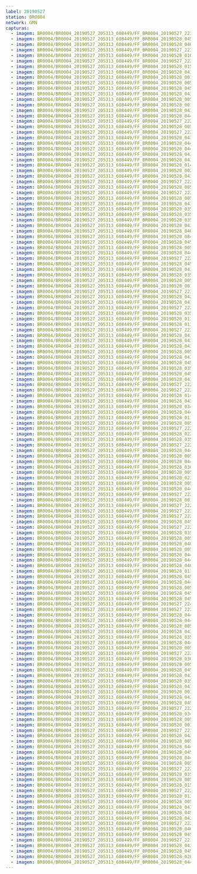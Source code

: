 ```yaml
---
label: 20190527
station: BR0004
network: GMN
capturas:
  - imagem: BR0004/BR0004_20190527_205313_608449/FF_BR0004_20190527_223200_526_0116480.fits_maxpixel.jpg
  - imagem: BR0004/BR0004_20190527_205313_608449/FF_BR0004_20190528_045512_202_0570368.fits_maxpixel.jpg
  - imagem: BR0004/BR0004_20190527_205313_608449/FF_BR0004_20190528_040338_463_0509440.fits_maxpixel.jpg
  - imagem: BR0004/BR0004_20190527_205313_608449/FF_BR0004_20190527_223213_325_0116736.fits_maxpixel.jpg
  - imagem: BR0004/BR0004_20190527_205313_608449/FF_BR0004_20190528_010834_913_0302080.fits_maxpixel.jpg
  - imagem: BR0004/BR0004_20190527_205313_608449/FF_BR0004_20190527_222602_383_0109568.fits_maxpixel.jpg
  - imagem: BR0004/BR0004_20190527_205313_608449/FF_BR0004_20190528_015345_432_0355328.fits_maxpixel.jpg
  - imagem: BR0004/BR0004_20190527_205313_608449/FF_BR0004_20190528_043951_742_0552448.fits_maxpixel.jpg
  - imagem: BR0004/BR0004_20190527_205313_608449/FF_BR0004_20190528_001843_865_0243200.fits_maxpixel.jpg
  - imagem: BR0004/BR0004_20190527_205313_608449/FF_BR0004_20190528_005837_130_0290304.fits_maxpixel.jpg
  - imagem: BR0004/BR0004_20190527_205313_608449/FF_BR0004_20190528_045408_150_0569088.fits_maxpixel.jpg
  - imagem: BR0004/BR0004_20190527_205313_608449/FF_BR0004_20190528_043535_454_0547328.fits_maxpixel.jpg
  - imagem: BR0004/BR0004_20190527_205313_608449/FF_BR0004_20190528_005745_900_0289280.fits_maxpixel.jpg
  - imagem: BR0004/BR0004_20190527_205313_608449/FF_BR0004_20190528_001831_050_0242944.fits_maxpixel.jpg
  - imagem: BR0004/BR0004_20190527_205313_608449/FF_BR0004_20190528_043325_396_0544768.fits_maxpixel.jpg
  - imagem: BR0004/BR0004_20190527_205313_608449/FF_BR0004_20190528_044617_129_0559872.fits_maxpixel.jpg
  - imagem: BR0004/BR0004_20190527_205313_608449/FF_BR0004_20190527_222835_306_0112384.fits_maxpixel.jpg
  - imagem: BR0004/BR0004_20190527_205313_608449/FF_BR0004_20190528_005849_969_0290560.fits_maxpixel.jpg
  - imagem: BR0004/BR0004_20190527_205313_608449/FF_BR0004_20190527_222756_686_0111616.fits_maxpixel.jpg
  - imagem: BR0004/BR0004_20190527_205313_608449/FF_BR0004_20190528_043743_653_0549888.fits_maxpixel.jpg
  - imagem: BR0004/BR0004_20190527_205313_608449/FF_BR0004_20190528_044551_510_0559360.fits_maxpixel.jpg
  - imagem: BR0004/BR0004_20190527_205313_608449/FF_BR0004_20190528_044212_659_0555264.fits_maxpixel.jpg
  - imagem: BR0004/BR0004_20190527_205313_608449/FF_BR0004_20190528_043809_271_0550400.fits_maxpixel.jpg
  - imagem: BR0004/BR0004_20190527_205313_608449/FF_BR0004_20190528_043444_245_0546304.fits_maxpixel.jpg
  - imagem: BR0004/BR0004_20190527_205313_608449/FF_BR0004_20190528_014434_619_0344320.fits_maxpixel.jpg
  - imagem: BR0004/BR0004_20190527_205313_608449/FF_BR0004_20190528_002000_724_0244736.fits_maxpixel.jpg
  - imagem: BR0004/BR0004_20190527_205313_608449/FF_BR0004_20190528_043038_921_0541440.fits_maxpixel.jpg
  - imagem: BR0004/BR0004_20190527_205313_608449/FF_BR0004_20190527_222706_433_0110848.fits_maxpixel.jpg
  - imagem: BR0004/BR0004_20190527_205313_608449/FF_BR0004_20190528_005640_392_0288000.fits_maxpixel.jpg
  - imagem: BR0004/BR0004_20190527_205313_608449/FF_BR0004_20190527_222231_331_0105728.fits_maxpixel.jpg
  - imagem: BR0004/BR0004_20190527_205313_608449/FF_BR0004_20190528_005758_712_0289536.fits_maxpixel.jpg
  - imagem: BR0004/BR0004_20190527_205313_608449/FF_BR0004_20190528_043221_345_0543488.fits_maxpixel.jpg
  - imagem: BR0004/BR0004_20190527_205313_608449/FF_BR0004_20190528_035356_513_0498176.fits_maxpixel.jpg
  - imagem: BR0004/BR0004_20190527_205313_608449/FF_BR0004_20190528_035201_319_0495872.fits_maxpixel.jpg
  - imagem: BR0004/BR0004_20190527_205313_608449/FF_BR0004_20190528_035343_700_0497920.fits_maxpixel.jpg
  - imagem: BR0004/BR0004_20190527_205313_608449/FF_BR0004_20190528_043208_534_0543232.fits_maxpixel.jpg
  - imagem: BR0004/BR0004_20190527_205313_608449/FF_BR0004_20190528_040429_678_0510464.fits_maxpixel.jpg
  - imagem: BR0004/BR0004_20190527_205313_608449/FF_BR0004_20190528_084309_301_0840192.fits_maxpixel.jpg
  - imagem: BR0004/BR0004_20190527_205313_608449/FF_BR0004_20190528_045758_761_0573696.fits_maxpixel.jpg
  - imagem: BR0004/BR0004_20190527_205313_608449/FF_BR0004_20190528_005824_325_0290048.fits_maxpixel.jpg
  - imagem: BR0004/BR0004_20190527_205313_608449/FF_BR0004_20190528_044642_760_0560384.fits_maxpixel.jpg
  - imagem: BR0004/BR0004_20190527_205313_608449/FF_BR0004_20190527_222419_926_0107520.fits_maxpixel.jpg
  - imagem: BR0004/BR0004_20190527_205313_608449/FF_BR0004_20190528_045420_992_0569344.fits_maxpixel.jpg
  - imagem: BR0004/BR0004_20190527_205313_608449/FF_BR0004_20190528_043639_502_0548608.fits_maxpixel.jpg
  - imagem: BR0004/BR0004_20190527_205313_608449/FF_BR0004_20190528_035318_202_0497408.fits_maxpixel.jpg
  - imagem: BR0004/BR0004_20190527_205313_608449/FF_BR0004_20190528_005614_772_0287488.fits_maxpixel.jpg
  - imagem: BR0004/BR0004_20190527_205313_608449/FF_BR0004_20190528_001856_695_0243456.fits_maxpixel.jpg
  - imagem: BR0004/BR0004_20190527_205313_608449/FF_BR0004_20190527_223147_697_0116224.fits_maxpixel.jpg
  - imagem: BR0004/BR0004_20190527_205313_608449/FF_BR0004_20190528_042947_692_0540416.fits_maxpixel.jpg
  - imagem: BR0004/BR0004_20190527_205313_608449/FF_BR0004_20190528_043000_497_0540672.fits_maxpixel.jpg
  - imagem: BR0004/BR0004_20190527_205313_608449/FF_BR0004_20190527_222218_520_0105472.fits_maxpixel.jpg
  - imagem: BR0004/BR0004_20190527_205313_608449/FF_BR0004_20190528_035239_752_0496640.fits_maxpixel.jpg
  - imagem: BR0004/BR0004_20190527_205313_608449/FF_BR0004_20190528_013623_564_0334848.fits_maxpixel.jpg
  - imagem: BR0004/BR0004_20190527_205313_608449/FF_BR0004_20190528_013636_357_0335104.fits_maxpixel.jpg
  - imagem: BR0004/BR0004_20190527_205313_608449/FF_BR0004_20190527_223239_057_0117248.fits_maxpixel.jpg
  - imagem: BR0004/BR0004_20190527_205313_608449/FF_BR0004_20190528_043246_971_0544000.fits_maxpixel.jpg
  - imagem: BR0004/BR0004_20190527_205313_608449/FF_BR0004_20190528_043756_489_0550144.fits_maxpixel.jpg
  - imagem: BR0004/BR0004_20190527_205313_608449/FF_BR0004_20190528_043155_730_0542976.fits_maxpixel.jpg
  - imagem: BR0004/BR0004_20190527_205313_608449/FF_BR0004_20190528_005706_027_0288512.fits_maxpixel.jpg
  - imagem: BR0004/BR0004_20190527_205313_608449/FF_BR0004_20190528_043652_426_0548864.fits_maxpixel.jpg
  - imagem: BR0004/BR0004_20190527_205313_608449/FF_BR0004_20190528_045641_854_0572160.fits_maxpixel.jpg
  - imagem: BR0004/BR0004_20190527_205313_608449/FF_BR0004_20190528_035148_502_0495616.fits_maxpixel.jpg
  - imagem: BR0004/BR0004_20190527_205313_608449/FF_BR0004_20190528_045550_618_0571136.fits_maxpixel.jpg
  - imagem: BR0004/BR0004_20190527_205313_608449/FF_BR0004_20190528_043509_833_0546816.fits_maxpixel.jpg
  - imagem: BR0004/BR0004_20190527_205313_608449/FF_BR0004_20190527_222719_257_0111104.fits_maxpixel.jpg
  - imagem: BR0004/BR0004_20190527_205313_608449/FF_BR0004_20190527_222432_722_0107776.fits_maxpixel.jpg
  - imagem: BR0004/BR0004_20190527_205313_608449/FF_BR0004_20190528_014447_430_0344576.fits_maxpixel.jpg
  - imagem: BR0004/BR0004_20190527_205313_608449/FF_BR0004_20190528_043938_944_0552192.fits_maxpixel.jpg
  - imagem: BR0004/BR0004_20190527_205313_608449/FF_BR0004_20190528_034810_997_0491520.fits_maxpixel.jpg
  - imagem: BR0004/BR0004_20190527_205313_608449/FF_BR0004_20190528_044458_022_0558336.fits_maxpixel.jpg
  - imagem: BR0004/BR0004_20190527_205313_608449/FF_BR0004_20190528_011110_041_0305152.fits_maxpixel.jpg
  - imagem: BR0004/BR0004_20190527_205313_608449/FF_BR0004_20190528_005432_302_0285440.fits_maxpixel.jpg
  - imagem: BR0004/BR0004_20190527_205313_608449/FF_BR0004_20190527_222628_040_0110080.fits_maxpixel.jpg
  - imagem: BR0004/BR0004_20190527_205313_608449/FF_BR0004_20190528_022318_679_0390656.fits_maxpixel.jpg
  - imagem: BR0004/BR0004_20190527_205313_608449/FF_BR0004_20190528_035305_376_0497152.fits_maxpixel.jpg
  - imagem: BR0004/BR0004_20190527_205313_608449/FF_BR0004_20190527_222445_545_0108032.fits_maxpixel.jpg
  - imagem: BR0004/BR0004_20190527_205313_608449/FF_BR0004_20190528_044004_554_0552704.fits_maxpixel.jpg
  - imagem: BR0004/BR0004_20190527_205313_608449/FF_BR0004_20190528_005902_751_0290816.fits_maxpixel.jpg
  - imagem: BR0004/BR0004_20190527_205313_608449/FF_BR0004_20190528_044251_153_0556032.fits_maxpixel.jpg
  - imagem: BR0004/BR0004_20190527_205313_608449/FF_BR0004_20190528_030033_782_0434688.fits_maxpixel.jpg
  - imagem: BR0004/BR0004_20190527_205313_608449/FF_BR0004_20190528_005627_582_0287744.fits_maxpixel.jpg
  - imagem: BR0004/BR0004_20190527_205313_608449/FF_BR0004_20190528_023037_695_0399360.fits_maxpixel.jpg
  - imagem: BR0004/BR0004_20190527_205313_608449/FF_BR0004_20190528_005341_068_0284416.fits_maxpixel.jpg
  - imagem: BR0004/BR0004_20190527_205313_608449/FF_BR0004_20190528_044525_976_0558848.fits_maxpixel.jpg
  - imagem: BR0004/BR0004_20190527_205313_608449/FF_BR0004_20190527_222536_772_0109056.fits_maxpixel.jpg
  - imagem: BR0004/BR0004_20190527_205313_608449/FF_BR0004_20190528_001922_301_0243968.fits_maxpixel.jpg
  - imagem: BR0004/BR0004_20190527_205313_608449/FF_BR0004_20190527_222615_201_0109824.fits_maxpixel.jpg
  - imagem: BR0004/BR0004_20190527_205313_608449/FF_BR0004_20190527_223226_250_0116992.fits_maxpixel.jpg
  - imagem: BR0004/BR0004_20190527_205313_608449/FF_BR0004_20190527_222640_830_0110336.fits_maxpixel.jpg
  - imagem: BR0004/BR0004_20190527_205313_608449/FF_BR0004_20190528_045355_359_0568832.fits_maxpixel.jpg
  - imagem: BR0004/BR0004_20190527_205313_608449/FF_BR0004_20190527_222511_158_0108544.fits_maxpixel.jpg
  - imagem: BR0004/BR0004_20190527_205313_608449/FF_BR0004_20190528_035330_882_0497664.fits_maxpixel.jpg
  - imagem: BR0004/BR0004_20190527_205313_608449/FF_BR0004_20190528_005601_961_0287232.fits_maxpixel.jpg
  - imagem: BR0004/BR0004_20190527_205313_608449/FF_BR0004_20190528_040455_301_0510976.fits_maxpixel.jpg
  - imagem: BR0004/BR0004_20190527_205313_608449/FF_BR0004_20190528_005718_820_0288768.fits_maxpixel.jpg
  - imagem: BR0004/BR0004_20190527_205313_608449/FF_BR0004_20190528_044604_322_0559616.fits_maxpixel.jpg
  - imagem: BR0004/BR0004_20190527_205313_608449/FF_BR0004_20190528_044445_219_0558080.fits_maxpixel.jpg
  - imagem: BR0004/BR0004_20190527_205313_608449/FF_BR0004_20190528_040021_793_0505600.fits_maxpixel.jpg
  - imagem: BR0004/BR0004_20190527_205313_608449/FF_BR0004_20190528_013831_645_0337408.fits_maxpixel.jpg
  - imagem: BR0004/BR0004_20190527_205313_608449/FF_BR0004_20190528_045537_827_0570880.fits_maxpixel.jpg
  - imagem: BR0004/BR0004_20190527_205313_608449/FF_BR0004_20190528_044030_178_0553216.fits_maxpixel.jpg
  - imagem: BR0004/BR0004_20190527_205313_608449/FF_BR0004_20190528_005811_512_0289792.fits_maxpixel.jpg
  - imagem: BR0004/BR0004_20190527_205313_608449/FF_BR0004_20190528_045459_396_0570112.fits_maxpixel.jpg
  - imagem: BR0004/BR0004_20190527_205313_608449/FF_BR0004_20190528_045745_947_0573440.fits_maxpixel.jpg
  - imagem: BR0004/BR0004_20190527_205313_608449/FF_BR0004_20190527_224334_032_0130304.fits_maxpixel.jpg
  - imagem: BR0004/BR0004_20190527_205313_608449/FF_BR0004_20190527_222523_974_0108800.fits_maxpixel.jpg
  - imagem: BR0004/BR0004_20190527_205313_608449/FF_BR0004_20190528_044341_211_0556800.fits_maxpixel.jpg
  - imagem: BR0004/BR0004_20190527_205313_608449/FF_BR0004_20190528_044314_412_0556288.fits_maxpixel.jpg
  - imagem: BR0004/BR0004_20190527_205313_608449/FF_BR0004_20190528_005523_546_0286464.fits_maxpixel.jpg
  - imagem: BR0004/BR0004_20190527_205313_608449/FF_BR0004_20190528_043312_595_0544512.fits_maxpixel.jpg
  - imagem: BR0004/BR0004_20190527_205313_608449/FF_BR0004_20190528_035214_129_0496128.fits_maxpixel.jpg
  - imagem: BR0004/BR0004_20190527_205313_608449/FF_BR0004_20190528_044055_779_0553728.fits_maxpixel.jpg
  - imagem: BR0004/BR0004_20190527_205313_608449/FF_BR0004_20190528_005457_979_0285952.fits_maxpixel.jpg
  - imagem: BR0004/BR0004_20190527_205313_608449/FF_BR0004_20190527_222809_683_0111872.fits_maxpixel.jpg
  - imagem: BR0004/BR0004_20190527_205313_608449/FF_BR0004_20190528_030046_581_0434944.fits_maxpixel.jpg
  - imagem: BR0004/BR0004_20190527_205313_608449/FF_BR0004_20190528_005510_717_0286208.fits_maxpixel.jpg
  - imagem: BR0004/BR0004_20190527_205313_608449/FF_BR0004_20190528_045525_010_0570624.fits_maxpixel.jpg
  - imagem: BR0004/BR0004_20190527_205313_608449/FF_BR0004_20190528_043730_843_0549632.fits_maxpixel.jpg
  - imagem: BR0004/BR0004_20190527_205313_608449/FF_BR0004_20190528_035734_283_0502528.fits_maxpixel.jpg
  - imagem: BR0004/BR0004_20190527_205313_608449/FF_BR0004_20190528_043259_816_0544256.fits_maxpixel.jpg
  - imagem: BR0004/BR0004_20190527_205313_608449/FF_BR0004_20190528_001909_494_0243712.fits_maxpixel.jpg
  - imagem: BR0004/BR0004_20190527_205313_608449/FF_BR0004_20190528_043457_021_0546560.fits_maxpixel.jpg
  - imagem: BR0004/BR0004_20190527_205313_608449/FF_BR0004_20190528_045433_762_0569600.fits_maxpixel.jpg
  - imagem: BR0004/BR0004_20190527_205313_608449/FF_BR0004_20190527_222458_348_0108288.fits_maxpixel.jpg
  - imagem: BR0004/BR0004_20190527_205313_608449/FF_BR0004_20190528_034923_013_0492800.fits_maxpixel.jpg
  - imagem: BR0004/BR0004_20190527_205313_608449/FF_BR0004_20190528_005536_340_0286720.fits_maxpixel.jpg
  - imagem: BR0004/BR0004_20190527_205313_608449/FF_BR0004_20190528_001935_104_0244224.fits_maxpixel.jpg
  - imagem: BR0004/BR0004_20190527_205313_608449/FF_BR0004_20190527_223122_079_0115712.fits_maxpixel.jpg
  - imagem: BR0004/BR0004_20190527_205313_608449/FF_BR0004_20190528_043013_316_0540928.fits_maxpixel.jpg
  - imagem: BR0004/BR0004_20190527_205313_608449/FF_BR0004_20190528_005731_631_0289024.fits_maxpixel.jpg
  - imagem: BR0004/BR0004_20190527_205313_608449/FF_BR0004_20190528_044510_837_0558592.fits_maxpixel.jpg
  - imagem: BR0004/BR0004_20190527_205313_608449/FF_BR0004_20190528_045603_424_0571392.fits_maxpixel.jpg
  - imagem: BR0004/BR0004_20190527_205313_608449/FF_BR0004_20190528_044538_726_0559104.fits_maxpixel.jpg
  - imagem: BR0004/BR0004_20190527_205313_608449/FF_BR0004_20190528_005406_707_0284928.fits_maxpixel.jpg
  - imagem: BR0004/BR0004_20190527_205313_608449/FF_BR0004_20190527_222407_113_0107264.fits_maxpixel.jpg
  - imagem: BR0004/BR0004_20190527_205313_608449/FF_BR0004_20190528_035604_617_0500736.fits_maxpixel.jpg
  - imagem: BR0004/BR0004_20190527_205313_608449/FF_BR0004_20190528_005549_161_0286976.fits_maxpixel.jpg
  - imagem: BR0004/BR0004_20190527_205313_608449/FF_BR0004_20190528_015423_866_0356096.fits_maxpixel.jpg
  - imagem: BR0004/BR0004_20190527_205313_608449/FF_BR0004_20190527_222549_582_0109312.fits_maxpixel.jpg
  - imagem: BR0004/BR0004_20190527_205313_608449/FF_BR0004_20190528_013714_796_0335872.fits_maxpixel.jpg
  - imagem: BR0004/BR0004_20190527_205313_608449/FF_BR0004_20190528_005653_203_0288256.fits_maxpixel.jpg
  - imagem: BR0004/BR0004_20190527_205313_608449/FF_BR0004_20190528_043522_630_0547072.fits_maxpixel.jpg
  - imagem: BR0004/BR0004_20190527_205313_608449/FF_BR0004_20190528_045654_665_0572416.fits_maxpixel.jpg
  - imagem: BR0004/BR0004_20190527_205313_608449/FF_BR0004_20190528_042934_898_0540160.fits_maxpixel.jpg
  - imagem: BR0004/BR0004_20190527_205313_608449/FF_BR0004_20190527_222653_622_0110592.fits_maxpixel.jpg
  - imagem: BR0004/BR0004_20190527_205313_608449/FF_BR0004_20190528_040100_221_0506368.fits_maxpixel.jpg
  - imagem: BR0004/BR0004_20190527_205313_608449/FF_BR0004_20190528_045733_152_0573184.fits_maxpixel.jpg
  - imagem: BR0004/BR0004_20190527_205313_608449/FF_BR0004_20190527_223134_885_0115968.fits_maxpixel.jpg
  - imagem: BR0004/BR0004_20190527_205313_608449/FF_BR0004_20190528_043601_062_0547840.fits_maxpixel.jpg
  - imagem: BR0004/BR0004_20190527_205313_608449/FF_BR0004_20190528_045720_333_0572928.fits_maxpixel.jpg
  - imagem: BR0004/BR0004_20190527_205313_608449/FF_BR0004_20190528_020027_105_0363264.fits_maxpixel.jpg
  - imagem: BR0004/BR0004_20190527_205313_608449/FF_BR0004_20190528_044327_202_0556544.fits_maxpixel.jpg
---
```


